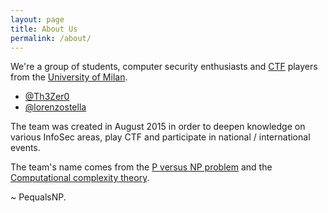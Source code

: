 ```yaml
---
layout: page
title: About Us
permalink: /about/
---
```


We're a group of students, computer security enthusiasts and [CTF](https://ctftime.org/ctf-wtf/) players from the [University of Milan](https://di.unimi.it/).

* [@Th3Zer0](https://twitter.com/Th3Zer0)
* [@lorenzostella](https://twitter.com/lorenzostella)

The team was created in August 2015 in order to deepen knowledge on various InfoSec areas, play CTF and participate in national / international events.

The team's name comes from the [P versus NP problem](https://en.wikipedia.org/wiki/P_versus_NP_problem) and the [Computational complexity theory](https://en.wikipedia.org/wiki/Computational_complexity_theory).

 ~ PequalsNP.
